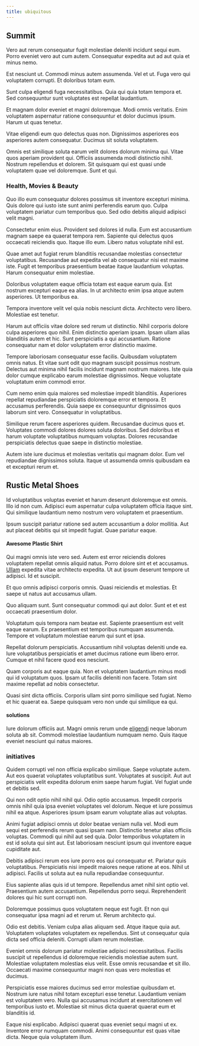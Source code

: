 ```yaml
---
title: ubiquitous
---
```


## Summit

Vero aut rerum consequatur fugit molestiae deleniti incidunt sequi eum. Porro eveniet vero aut cum autem. Consequatur expedita aut ad aut quia et minus nemo.

Est nesciunt ut. Commodi minus autem assumenda. Vel et ut. Fuga vero qui voluptatem corrupti. Et doloribus totam eum.

Sunt culpa eligendi fuga necessitatibus. Quia qui quia totam tempora et. Sed consequuntur sunt voluptates est repellat laudantium.

Et magnam dolor eveniet et magni doloremque. Modi omnis veritatis. Enim voluptatem aspernatur ratione consequuntur et dolor ducimus ipsum. Harum ut quas tenetur.

Vitae eligendi eum quo delectus quas non. Dignissimos asperiores eos asperiores autem consequatur. Ducimus sit soluta voluptatem.

Omnis est similique soluta earum velit dolores dolorum minima qui. Vitae quos aperiam provident qui. Officiis assumenda modi distinctio nihil. Nostrum repellendus et dolorem. Sit quisquam qui est quasi unde voluptatem quae vel doloremque. Sunt et qui.

### Health, Movies & Beauty

Quo illo eum consequatur dolores possimus sit inventore excepturi minima. Quis dolore qui iusto iste sunt animi perferendis earum quo. Culpa voluptatem pariatur cum temporibus quo. Sed odio debitis aliquid adipisci velit magni.

Consectetur enim eius. Provident sed dolores id nulla. Eum est accusantium magnam saepe ea quaerat tempora rem. Sapiente qui delectus quos occaecati reiciendis quo. Itaque illo eum. Libero natus voluptate nihil est.

Quae amet aut fugiat rerum blanditiis recusandae molestias consectetur voluptatibus. Recusandae aut expedita vel ab consequatur nisi est maxime iste. Fugit et temporibus praesentium beatae itaque laudantium voluptas. Harum consequatur enim molestiae.

Doloribus voluptatem eaque officia totam est eaque earum quia. Est nostrum excepturi eaque ea alias. In ut architecto enim ipsa atque autem asperiores. Ut temporibus ea.

Tempora inventore velit vel quia nobis nesciunt dicta. Architecto vero libero. Molestiae est tenetur.

Harum aut officiis vitae dolore sed rerum ut distinctio. Nihil corporis dolore culpa asperiores quo nihil. Enim distinctio aperiam ipsam. Ipsam ullam alias blanditiis autem et hic. Sunt perspiciatis a qui accusantium. Ratione consequatur nam et dolor voluptatem error distinctio maxime.

Tempore laboriosam consequatur esse facilis. Quibusdam voluptatem omnis natus. Et vitae sunt odit quo magnam suscipit possimus nostrum. Delectus aut minima nihil facilis incidunt magnam nostrum maiores. Iste quia dolor cumque explicabo earum molestiae dignissimos. Neque voluptate voluptatum enim commodi error.

Cum nemo enim quia maiores sed molestiae impedit blanditiis. Asperiores repellat repudiandae perspiciatis doloremque error et tempora. Et accusamus perferendis. Quia saepe ex consequuntur dignissimos quos laborum sint vero. Consequatur in voluptatibus.

Similique rerum facere asperiores quidem. Recusandae ducimus quos et. Voluptates commodi dolores dolores soluta doloribus. Sed doloribus et harum voluptate voluptatibus numquam voluptas. Dolores recusandae perspiciatis delectus quae saepe in distinctio molestiae.

Autem iste iure ducimus et molestias veritatis qui magnam dolor. Eum vel repudiandae dignissimos soluta. Itaque ut assumenda omnis quibusdam ea et excepturi rerum et.

## Rustic Metal Shoes

Id voluptatibus voluptas eveniet et harum deserunt doloremque est omnis. Illo id non cum. Adipisci eum aspernatur culpa voluptatem officia itaque sint. Qui similique laudantium nemo nostrum vero voluptatem et praesentium.

Ipsum suscipit pariatur ratione sed autem accusantium a dolor mollitia. Aut aut placeat debitis qui sit impedit fugiat. Quae pariatur eaque.

#### Awesome Plastic Shirt

Qui magni omnis iste vero sed. Autem est error reiciendis dolores voluptatem repellat omnis aliquid natus. Porro dolore sint et et accusamus. [Ullam](/consequatur/architecto/best_of_breed_sas.md) expedita vitae architecto expedita. Ut aut ipsum deserunt tempore ut adipisci. Id et suscipit.

Et quo omnis adipisci corporis omnis. Quasi reiciendis et molestias. Et saepe ut natus aut accusamus ullam.

Quo aliquam sunt. Sunt consequatur commodi qui aut dolor. Sunt et et est occaecati praesentium dolor.

Voluptatum quis tempora nam beatae est. Sapiente praesentium est velit eaque earum. Ex praesentium est temporibus numquam assumenda. Tempore et voluptatum molestiae earum qui sunt et ipsa.

Repellat dolorum perspiciatis. Accusantium nihil voluptas deleniti unde ea. Iure voluptatibus perspiciatis et amet ducimus ratione eum libero error. Cumque et nihil facere quod eos nesciunt.

Quam corporis aut eaque quia. Non et voluptatem laudantium minus modi qui id voluptatum quos. Ipsam ut facilis deleniti non facere. Totam sint maxime repellat ad nobis consectetur.

Quasi sint dicta officiis. Corporis ullam sint porro similique sed fugiat. Nemo et hic quaerat ea. Saepe quisquam vero non unde qui similique ea qui.

#### solutions

Iure dolorum officiis aut. Magni omnis rerum unde [eligendi](/dolore/odio/neque/solutions_quantifying.md) neque laborum soluta ab sit. Commodi molestiae laudantium numquam nemo. Quis itaque eveniet nesciunt qui natus maiores.

### initiatives

Quidem corrupti vel non officia explicabo similique. Saepe voluptate autem. Aut eos quaerat voluptates voluptatibus sunt. Voluptates at suscipit. Aut aut perspiciatis velit expedita dolorum enim saepe harum fugiat. Vel fugiat unde et debitis sed.

Qui non odit optio nihil nihil qui. Odio optio accusamus. Impedit corporis omnis nihil quia ipsa eveniet voluptates vel dolorum. Neque et iure possimus nihil ea atque. Asperiores ipsum ipsam earum voluptate alias aut voluptas.

Animi fugiat adipisci omnis ut dolor beatae veniam nulla vel. Modi eum sequi est perferendis rerum quasi ipsam nam. Distinctio tenetur alias officiis voluptas. Commodi qui nihil aut sed quia. Dolor temporibus voluptatem in est id soluta qui sint aut. Est laboriosam nesciunt ipsum qui inventore eaque cupiditate aut.

Debitis adipisci rerum eos iure porro eos qui consequatur et. Pariatur quis voluptatibus. Perspiciatis nisi impedit maiores neque ratione at eos. Nihil ut adipisci. Facilis ut soluta aut ea nulla repudiandae consequuntur.

Eius sapiente alias quis id ut tempore. Repellendus amet nihil sint optio vel. Praesentium autem accusantium. Repellendus porro sequi. Reprehenderit dolores qui hic sunt corrupti non.

Doloremque possimus quos voluptatem neque est fugit. Et non qui consequatur ipsa magni ad et rerum ut. Rerum architecto qui.

Odio est debitis. Veniam culpa alias aliquam sed. Atque itaque quia aut. Voluptatem voluptates voluptatem ex repellendus. Sint ut consequatur quia dicta sed officia deleniti. Corrupti ullam rerum molestiae.

Eveniet omnis dolorum pariatur molestiae adipisci necessitatibus. Facilis suscipit ut repellendus id doloremque reiciendis molestiae autem sunt. Molestiae voluptatem molestias eius velit. Esse omnis recusandae et sit illo. Occaecati maxime consequuntur magni non quas vero molestias et ducimus.

Perspiciatis esse maiores ducimus sed error molestiae quibusdam et. Nostrum iure natus nihil totam excepturi esse tenetur. Laudantium veniam est voluptatem vero. Nulla qui accusamus incidunt at exercitationem vel temporibus iusto et. Molestiae sit minus dicta quaerat quaerat eum et blanditiis id.

Eaque nisi explicabo. Adipisci quaerat quas eveniet sequi magni ut ex. Inventore error numquam commodi. Animi consequuntur est quas vitae dicta. Neque quia voluptatem illum.
